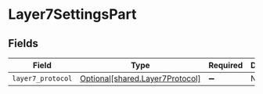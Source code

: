 # Layer7SettingsPart


## Fields

| Field                                                                    | Type                                                                     | Required                                                                 | Description                                                              |
| ------------------------------------------------------------------------ | ------------------------------------------------------------------------ | ------------------------------------------------------------------------ | ------------------------------------------------------------------------ |
| `layer7_protocol`                                                        | [Optional[shared.Layer7Protocol]](../../models/shared/layer7protocol.md) | :heavy_minus_sign:                                                       | N/A                                                                      |